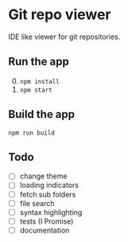 # Git repo viewer
IDE like viewer for git repositories.

## Run the app

0. ```npm install```
0. ```npm start```

## Build the app
```npm run build```

## Todo
- [ ] change theme
- [ ] loading indicators
- [ ] fetch sub folders
- [ ] file search
- [ ] syntax highlighting
- [ ] tests (I Promise)
- [ ] documentation
